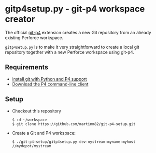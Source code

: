 # gitp4setup.py - git-p4 workspace creator

The official [git-p4](https://github.com/git/git/blob/master/git-p4.py) extension creates a new Git repository from an already existing Perforce workspace.

`gitp4setup.py` is to make it very straightforward to create a local git repository together with a new Perforce workspace using git-p4.

## Requirements
* [Install git with Python and P4 support](https://github.com/git/git)
* [Download the P4 command-line client](https://www.perforce.com/downloads/helix#clients)

## Setup

* Checkout this repository

    ```
    $ cd ~/workspace
    $ git clone https://github.com/martinm82/git-p4-setup.git
    ```
* Create a Git and P4 workspace:

    ```
    $ ./git-p4-setup/gitp4setup.py dev-mystream-myname-myhost //mydepot/mystream
    ```

